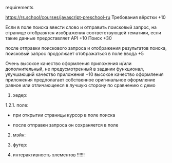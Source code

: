 requirements

https://rs.school/courses/javascript-preschool-ru
 Требования вёрстки +10
<!-- на странице есть несколько фото и строка поиска +5 -->
<!-- в футере приложения есть ссылка на гитхаб автора приложения, год создания приложения, логотип курса со ссылкой на курс +5 -->
<!-- При загрузке приложения на странице отображаются полученные от API изображения +10 -->
Если в поле поиска ввести слово и отправить поисковый запрос, на странице отобразятся изображения соответствующей тематики, если такие данные предоставляет API +10
Поиск +30
<!-- при открытии приложения курсор находится в поле ввода +5 -->
<!-- есть placeholder +5 -->
<!-- автозаполнение поля ввода отключено (нет выпадающего списка с предыдущими запросами) +5 -->
<!-- поисковый запрос можно отправить нажатием клавиши Enter +5 -->
после отправки поискового запроса и отображения результатов поиска, поисковый запрос продолжает отображаться в поле ввода +5
<!-- в поле ввода есть крестик, при клике по которому поисковый запрос из поля ввода удаляется и отображается placeholder +5 -->
Очень высокое качество оформления приложения и/или дополнительный, не предусмотренный в задании функционал, улучшающий качество приложения +10
высокое качество оформления приложения предполагает собственное оригинальное оформление равное или отличающееся в лучшую сторону по сравнению с демо
 


<!-- адаптив: ширина страницы от 1920рх до 768рх -->

  1. хедер:
<!-- 1.1. слева логотип -->
<!-- 1.2. справа поле ввода для поиска: -->
1.2.1. поле:
   <!-- - без автозаполнения -->
   - при открытии страницы курсор в поле поиска 
   <!-- - отправка запроса допустима через Enter -->
   - после отправки запроса он сохраняется в поле
   <!-- - в поле ввода есть крестик для сброса введеного запроса (возвращается placeholder) -->
   <!-- - внутри поля слева placeholder - "search.." -->
   <!-- - справа поля лупа -->

  2. мэйн:
<!-- 2.1. подборка изображений высота 214,  -->
<!-- 2.2. ширина адаптивная:  -->
   <!-- - desktop 380,  -->
   <!-- - mobile - 100% -->

  3. футер:
<!-- 3.1. ссылка на гитхаб автора -->
<!-- 3.2. логотип курса => ссылка на курс -->

  4. интерактивность элементов !!!!!!
 